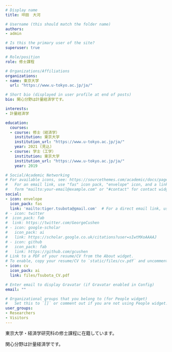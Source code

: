 ```yaml
---
# Display name
title: 坪田　大河

# Username (this should match the folder name)
authors:
- admin

# Is this the primary user of the site?
superuser: true

# Role/position
role: 修士課程

# Organizations/Affiliations
organizations:
- name: 東京大学
  url: "https://www.u-tokyo.ac.jp/ja/"

# Short bio (displayed in user profile at end of posts)
bio: 関心分野は計量経済学です。

interests:
- 計量経済学

education:
  courses:
  - course: 修士（経済学）
    institution: 東京大学
    institution_url: "https://www.u-tokyo.ac.jp/ja/"
    year: 2021 (見込)
  - course: 学士（工学）
    institution: 東京大学
    institution_url: "https://www.u-tokyo.ac.jp/ja/"
    year: 2019

# Social/Academic Networking
# For available icons, see: https://sourcethemes.com/academic/docs/page-builder/#icons
#   For an email link, use "fas" icon pack, "envelope" icon, and a link in the
#   form "mailto:your-email@example.com" or "#contact" for contact widget.
social:
- icon: envelope
  icon_pack: fas
  link: 'mailto:tiger.tsubota@gmail.com'  # For a direct email link, use "mailto:test@example.org".
# - icon: twitter
#  icon_pack: fab
#  link: https://twitter.com/GeorgeCushen
# - icon: google-scholar
#   icon_pack: ai
#   link: https://scholar.google.co.uk/citations?user=sIwtMXoAAAAJ
# - icon: github
#   icon_pack: fab
#   link: https://github.com/gcushen
# Link to a PDF of your resume/CV from the About widget.
# To enable, copy your resume/CV to `static/files/cv.pdf` and uncomment the lines below.
- icon: cv
  icon_pack: ai
  link: files/Tsubota_CV.pdf

# Enter email to display Gravatar (if Gravatar enabled in Config)
email: ""

# Organizational groups that you belong to (for People widget)
#   Set this to `[]` or comment out if you are not using People widget.
user_groups:
- Researchers
- Visitors
---
```


東京大学・経済学研究科の修士課程に在籍しています。

関心分野は計量経済学です。
